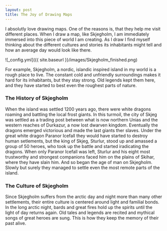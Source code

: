 ```yaml
---
layout: post
title: The Joy of Drawing Maps
---
```


I absolutly love drawing maps. One of the reasons is, that they help me visit different places. When I draw a map, like Skjegholm, I am immediately immersed into this piece of world I am creating. As I draw I find myself thinking about the different cultures and stories its inhabitants might tell and how an average day would look like there.

![_config.yml]({{ site.baseurl }}/images/Skjegholm_finished.png)

For example, Skjegholm, a nordic, islandic inspired island in my world is a rough place to live. The constant cold and unfriendly surroundings makes it hard for its inhabitants, but they stay strong. Old legends kept them here, and they have started to best even the roughest parts of nature.

### The History of Skjegholm

When the island was settled 1200 years ago, there were white dragons roaming and battling the local frost giants. In this turmoil, the city of Skjeg was settled as a trading post between what is now northern Unias and the western reaches of Durkazur, a now lost dwarven kingdom. Eventually the dragons emerged victorious and made the last giants ther slaves. Under the great white dragon Paranor Icefall they would have started to destroy human setlements, but the king of Skjeg, Sturlur, stood up and amassed a group of 50 heroes, who took up the battle and started iradicating the dragons. When only Paranor Icefall was left, Sturlur and his eight most trustworthy and strongest companions faced him on the plains of Skihar, where they have slain him. And so began the age of man on Skjegholm. Slowly but surely they managed to settle even the most remote parts of the island.

### The Culture of Skjegholm

Since Skjegholm suffers from the arctic day and night more than many other settlements, their entire culture is centered around light and familial bonds. In the long arctic night, bards and great fires hold up the spirits until the light of day returns again. Old tales and legends are recited and mythical songs of great heroes are sung. This is how they keep the memory of their past alive.
